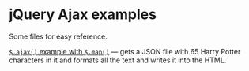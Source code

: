 # jQuery Ajax examples

Some files for easy reference.

[`$.ajax()` example with `$.map()`](https://macloo.github.io/jquery-ajax-examples/ajax-and-map.html) — gets a JSON file with 65 Harry Potter characters in it and formats all the text and writes it into the HTML.
